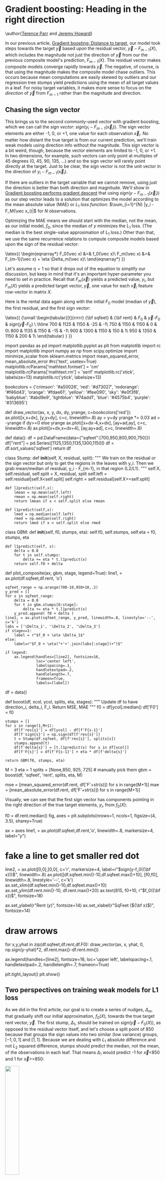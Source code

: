 # Gradient boosting: Heading in the right direction

\author{[Terence Parr](http://parrt.cs.usfca.edu) and [Jeremy Howard](http://www.fast.ai/about/#jeremy)}

In our previous article, <a href="L2-loss.html">Gradient boosting: Distance to target</a>, our model took steps towards the target $\vec y$ based upon the residual vector, $\vec y-F_{m-1}(X)$, which includes the magnitude not just the direction of $\vec y$ from our the previous composite model's prediction, $F_{m-1}(X)$. The residual vector makes composite models converge rapidly towards $\vec y$.  The negative, of course, is that using the magnitude makes the composite model chase outliers.   This occurs because mean computations are easily skewed by outliers and our regression tree stumps yield predictions using the mean of all target values in a leaf.  For noisy target variables, it makes more sense to focus on the *direction* of $\vec y$ from $F_{m-1}$ rather than the magnitude and direction. 

## Chasing the sign vector

This brings us to the second commonly-used vector with gradient boosting, which we can call the *sign vector*: $sign(y_i-F_{m-1}(\vec x_i))$. The sign vector elements are either -1, 0, or +1, one value for each observation $\vec x_i$.   No matter how distant the true target is from our current prediction, we'll train weak models using direction info without the magnitude.  This sign vector is a bit weird, though, because the vector elements are limited to -1, 0, or +1.  In two dimensions, for example, such vectors can only point at multiples of 45 degrees (0, 45, 90, 135, ...) and so the sign vector will rarely point directly at the target. Just to be clear, the sign vector is not the unit vector in the direction of $y_i-F_{m-1}(\vec x_i)$.

If there are outliers in the target variable that we cannot remove, using just the direction is better than both direction and magnitude. We'll show in <a href="descent.html">Gradient boosting performs gradient descent</a> that using $sign(y-F_{m-1}(\vec x_i))$ as our step vector leads to a solution that optimizes the model according to the mean absolute value (MAE) or $L_1$  *loss function*: $\sum_{i=1}^{N} |y_i - F_M(\vec x_i)|$ for $N$ observations. 

Optimizing the MAE means we should start with the median, not the mean, as our initial model, $f_0$, since the median of $y$ minimizes the $L_1$ loss. (The median is the best single-value approximation of $L_1$ loss.)  Other than that, we use the same recurrence relations to compute composite models based upon the sign of the residual vector:

\latex{{
\begin{eqnarray*}
F_0(\vec x) &=& f_0(\vec x)\\
F_m(\vec x) &=& F_{m-1}(\vec x) + \eta \Delta_m(\vec x)\\
\end{eqnarray*}
}}

Let's assume $\eta = 1$ so that it drops out of the equation to simplify our discussion, but keep in mind that it's an important hyper-parameter you need to set in practice.  Recall that $F_m(\vec x)$ yields a predicted value, $y_i$, but $F_m(X)$ yields a predicted target vector, $\vec y$, one value for each $\vec x_i$ feature row-vector in matrix $X$. 

Here is the rental data again along with the initial $F_0$ model (median of $\vec y$), the first residual, and the first sign vector:

\latex{{
{\small
\begin{tabular}[t]{rrrrr}
{\bf sqfeet} & {\bf rent} & $F_0$ & $\vec y$-$F_0$ & $sign(\vec y$-$F_0)$ \\
\hline
700 & 1125 & 1150 & -25 & -1\\
750 & 1150 & 1150 & 0 & 0\\
800 & 1135 & 1150 & -15 & -1\\
900 & 1300 & 1150 & 150 & 1\\
950 & 1350 & 1150 & 200 & 1\\
\end{tabular}
}
}}


<pyeval label="examples" hide=true>
import pandas as pd
import matplotlib.pyplot as plt
from matplotlib import rc
import matplotlib
import numpy as np
from scipy.optimize import minimize_scalar
from sklearn.metrics import mean_squared_error, mean_absolute_error
#rc('text', usetex=True)
matplotlib.rcParams['mathtext.fontset'] = 'cm'
matplotlib.rcParams['mathtext.rm'] = 'serif'
matplotlib.rc('xtick', labelsize=13) 
matplotlib.rc('ytick', labelsize=13) 

bookcolors = {'crimson': '#a50026', 'red': '#d73027', 'redorange': '#f46d43',
              'orange': '#fdae61', 'yellow': '#fee090', 'sky': '#e0f3f8', 
              'babyblue': '#abd9e9', 'lightblue': '#74add1', 'blue': '#4575b4',
              'purple': '#313695'}

def draw_vector(ax, x, y, dx, dy, yrange, c=bookcolors['red']):
    ax.plot([x,x+dx], [y,y+dy], c=c, linewidth=.8)
    ay = y+dy
    yrange *= 0.03
    ad = -yrange if dy>=0 else yrange
    ax.plot([x+dx-4,x+dx], [ay+ad,ay], c=c, linewidth=.8)
    ax.plot([x+dx,x+dx+4], [ay,ay+ad], c=c, linewidth=.8)
    
def data():
    df = pd.DataFrame(data={"sqfeet":[700,950,800,900,750]})
    df["rent"] = pd.Series([1125,1350,1135,1300,1150])
    df = df.sort_values('sqfeet')
    return df

class Stump:
    def __init__(self, X, residual, split):
        """
        We train on the residual or the sign vector but only to get
        the regions in the leaves with y_i. Then we grab mean/median
        of residual, y_i - F_{m-1}, in that region (L2/L1).
        """
        self.X, self.residual, self.split = X, residual, split
        self.left = self.residual[self.X<self.split]
        self.right = self.residual[self.X>=self.split]
        
    def l2predict(self,x):
        lmean = np.mean(self.left)
        rmean = np.mean(self.right)
        return lmean if x < self.split else rmean
        
    def l1predict(self,x):
        lmed = np.median(self.left)
        rmed = np.median(self.right)
        return lmed if x < self.split else rmed
    
class GBM:
    def __init__(self, f0, stumps, eta):
        self.f0, self.stumps, self.eta = f0, stumps, eta
        
    def l1predict(self, x):
        delta = 0.0
        for t in self.stumps:
            delta += eta * t.l1predict(x)
        return self.f0 + delta

def plot_composite(ax, gbm, stage, legend=True):
    line1, = ax.plot(df.sqfeet,df.rent, 'o')

    sqfeet_range = np.arange(700-10,950+10,.2)
    y_pred = []
    for x in sqfeet_range:
        delta = 0.0
        for t in gbm.stumps[0:stage]:
            delta += eta * t.l1predict(x)
        y_pred.append( f0 + delta )
    line2, = ax.plot(sqfeet_range, y_pred, linewidth=.8, linestyle='--', c='k')
    labs = ['\Delta_1', '\Delta_2', '\Delta_3']
    if stage==1:
        label = r"$f_0 + \eta \Delta_1$"
    else:
        label=r"$f_0 + \eta("+'+'.join(labs[:stage])+")$"

    if legend:
        ax.legend(handles=[line2], fontsize=16,
                  loc='center left', 
                  labelspacing=.1,
                  handletextpad=.2,
                  handlelength=.7,
                  frameon=True,
                  labels=[label])
				  		
df = data()

def boost(df, xcol, ycol, splits, eta, stages):
    """
    Update df to have direction_i, delta_i, F_i.
    Return MSE, MAE
    """
    f0 = df[ycol].median()
    df['F0'] = f0

    stumps = []
    for s in range(1,M+1):
        df[f'res{s}'] = df[ycol] - df[f'F{s-1}']
        df[f'sign{s}'] = np.sign(df[f'res{s}'])
        t = Stump(df.sqfeet, df[f'res{s}'], splits[s])
        stumps.append(t)
        df[f'delta{s}'] = [t.l1predict(x) for x in df[xcol]]
        df[f'F{s}'] = df[f'F{s-1}'] + eta * df[f'delta{s}']

    return GBM(f0, stumps, eta)

M = 3
eta = 1
splits = [None,850, 925, 725] # manually pick them
gbm = boost(df, 'sqfeet', 'rent', splits, eta, M)

mse = [mean_squared_error(df.rent, df['F'+str(s)]) for s in range(M+1)]
mae = [mean_absolute_error(df.rent, df['F'+str(s)]) for s in range(M+1)]
</pyeval>

Visually, we can see that the first sign vector has components pointing in the right direction of the true target elements, $y_i$, from $f_0(X)$:
 
<pyfig label=examples hide=true width="32%">
f0 = df.rent.median()
fig, axes = plt.subplots(nrows=1, ncols=1, figsize=(4, 3.5), sharey=True)

ax = axes
line1, = ax.plot(df.sqfeet,df.rent,'o', linewidth=.8, markersize=4, label="$y$")
# fake a line to get smaller red dot
line2, = ax.plot([0,0],[0,0], c='r', markersize=4, label=r"$sign(y-f_0({\bf x}))$", linewidth=.8)
ax.plot([df.sqfeet.min()-10,df.sqfeet.max()+10], [f0,f0],
         linewidth=.8, linestyle='--', c='k')
ax.set_xlim(df.sqfeet.min()-10,df.sqfeet.max()+10)
ax.set_ylim(df.rent.min()-10, df.rent.max()+20)
ax.text(815, f0+10, r"$f_0({\bf x})$", fontsize=18)

ax.set_ylabel(r"Rent ($y$)", fontsize=14)
ax.set_xlabel(r"SqFeet (${\bf x}$)", fontsize=14)

# draw arrows
for x,y,yhat in zip(df.sqfeet,df.rent,df.F0):
    draw_vector(ax, x, yhat, 0, np.sign(y-yhat)*2, df.rent.max()-df.rent.min())
    
ax.legend(handles=[line2], fontsize=16,
          loc='upper left', 
          labelspacing=.1,
          handletextpad=.2,
          handlelength=.7,
          frameon=True)

plt.tight_layout()
plt.show()
</pyfig>

## Two perspectives on training weak models for L1 loss

As we did in the first article, our goal is to create a series of nudges, $\Delta_m$, that gradually shift our initial approximation, $f_0(X)$, towards the true target rent vector, $\vec y$. The first stump, $\Delta_1$, should be trained on $sign(\vec y - F_0(X))$, as opposed to the residual vector itself, and let's choose a split point of 850 because that groups the sign values into two similar (low variance) groups, $[-1, 0, 1]$ and $[1,1]$. Because we are dealing with $L_1$ absolute difference and not $L_2$ squared difference, stumps should predict the median, not the mean, of the observations in each leaf. That means $\Delta_1$ would predict -1 for $\vec x$\<850 and 1 for $\vec x$>=850:
	
<img src="images/stubs-mae-delta1.svg" width="30%">  

Without the distance to the target as part of our $\Delta_m$ nudges, however, the composite model $F_m(X)$ would step towards rent target vector $\vec y$ very slowly, one dollar at a time per observation. We need to weight the $\Delta_m$ predictions so that the algorithm takes bigger steps. Unfortunately, we can't use a single weight per stage, like $w_m \Delta_m(\vec x)$, because it might force the composite model predictions to oscillate around but never reach an accurate prediction. A global weight per stage is just too coarse to allow tight convergence to $\vec y$ for all $\hat y_i$ simultaneously. For example, if we set $w_1=100$ to get the fourth and fifth data points from 1150 to 1250 in one step, that would also push the other points very far below their true targets:

<pyfig label=examples hide=true width="32%">
f0 = df.rent.median()
fig, axes = plt.subplots(nrows=1, ncols=1, figsize=(4, 3.5), sharey=True)


ax = axes
line1, = ax.plot(df.sqfeet,df.rent,'o', linewidth=.8, markersize=4, label="$y$")
# fake a line to get smaller red dot
line2, = ax.plot([0,0],[0,0], c='r', markersize=4, label=r"$100 \Delta_1({\bf x})$", linewidth=.8)
ax.plot([df.sqfeet.min()-10,df.sqfeet.max()+10], [f0,f0],
         linewidth=.8, linestyle='--', c='k')
ax.set_xlim(df.sqfeet.min()-10,df.sqfeet.max()+10)
ax.set_ylim(df.rent.min()-100, df.rent.max()+20)
ax.text(815, f0+10, r"$f_0({\bf x})$", fontsize=18)

ax.arrow(830,1050, -20, 0, linewidth=.8, head_width=6, head_length=4)
ax.text(834, 1050-8, "Oops!", fontsize=14)

ax.arrow(870,1250, 20, 0, linewidth=.8, head_width=6, head_length=4)
ax.text(820, 1250-8, "Yay!", fontsize=14)

ax.set_ylabel(r"Rent ($y$)", fontsize=14)
ax.set_xlabel(r"SqFeet (${\bf x}$)", fontsize=14)

# draw arrows
for x,y,yhat in zip(df.sqfeet,df.rent,df.F0):
    draw_vector(ax, x, yhat, 0, (np.sign(y-yhat) if y-yhat>0 else -1)*100, df.rent.max()-df.rent.min())
    
ax.legend(handles=[line2], fontsize=16,
          loc='upper left', 
          labelspacing=.1,
          handletextpad=.2,
          handlelength=.7,
          frameon=True)

plt.tight_layout()
plt.show()
</pyfig>

When training weak models on the residual vector, in the first article, each regression tree leaf predicted the average residual for observations in that leaf. Such a prediction tries to place the next $F_m$ output in the middle of the $y_i$ of those observations.  That gives us a hint that we should use a weight per leaf to scale the predictions trained on the sign vector, but how do we compute those weights? 

The graph of rent versus sqfeet clearly shows that we need a small weight for the left stump leaf and a much larger weight for the right stump leaf. The goal should be to have the next $F_1$ model step into the middle of the $y$ rent values in each group (leaf) of observations, which means jumping to the median $y$ in each group. Again, we use the median not the mean because our overall model is trying to minimize the $L_1$ loss. The weight we need for each leaf is the magnitude of the difference between $f_0$ and the median $y$ for each leaf group. This value is the median of the $abs(y_i - f_0(\vec x_i))$ residuals restricted to observations $i$ in the leaf. The sign vector already has the direction, which is why we use the absolute value of the median (our weights in this case are always positive). 

Equivalently, we can think of this process as having each stump leaf predict the median residual of the observations in that leaf (in which case we don't need the absolute value). Without alteration, the stump leaves would predict the average residual as usual, not the median. This fact makes the MSE and MAE approaches seem nearly identical. That's a bit weird and an incredibly subtle point, so let's emphasize it in a callout:

<aside title="The difference between MSE and MAE GBM trees">

GBMs that optimize  MSE ($L_2$ loss) and MAE ($L_1$ loss) both train regression trees, $\Delta_m$, on direction vectors.  The first difference between the approaches is that MSE trains trees on residual vectors and MAE trains trees on sign vectors. The goal of training the tree is to group similar observations into leaf nodes in both cases.  Because they are training on different vectors (residuals versus signs), the trees will group the observations in the training data differently. The actual training of the weak model trees always computes split points by trying to minimize the squared difference of target values within the two groups, even in the MAE case.  The second difference is that an MSE tree leaf predicts the average of the residuals, $y_i - F_{m-1}(\vec x_i)$, values for all $i$ observations in that leaf whereas an MAE tree leaf predicts the median of the residual. Both are predicting residuals. Weird, right?

Just to drive this home, MSE trains on residual vectors and the leaves predict the average residual. MAE trains on sign vectors, but the leaves predict residuals like MSE, albeit the median, not the average residual. It's weird because models don't typically train on one space (sign values) and predict values in a different space (residuals). It's perhaps easier to think of MAE as training on sign vectors and predicting sign values (-1, 0, +1) but then weighting that prediction by the absolute value of the median of the residuals.

</aside>

Let's figure out the weights for the leaves of $F_1$'s stump. The residual vector $\vec y - F_0$ has values -25, 0, -15 for the left leaf, which has a median of 15, so that is the weight for the left leaf. The right leaf has residuals 150 and 200, so the weight of the right leaf is 175.  The dashed line in the following graph shows composite model $F_1$.

<pyfig label=examples hide=true width="40%">
fig, ax = plt.subplots(nrows=1, ncols=1, figsize=(5,3.8))

plot_composite(ax, gbm, 1, legend=False)

ax.plot([df.sqfeet.min()-10,df.sqfeet.max()+10], [f0,f0],
         linewidth=.8, linestyle=':', c='k')

for x,d0,delta in zip(df.sqfeet,df[f'F0'],df[f'F1']):
    draw_vector(ax, x, d0, 0, delta-d0, df.rent.max()-df.rent.min())

ax.text(700-10, 1340, r"$F_0 = f_0 + \Delta_1({\bf x}; {\bf w}_1)$", fontsize=18)
ax.text(700-10, 1315, r"${\bf w}_1 = [15, 175]$", fontsize=16)
ax.text(900, f0-20, r"$f_0({\bf x})$", fontsize=18)

ax.set_ylabel(r"Rent ($y$)", fontsize=14)
ax.set_xlabel(r"SqFeet (${\bf x}$)", fontsize=14)

plt.tight_layout()

plt.show()
</pyfig>

This graph uses notation that assumes an interpretation of weighted stump leaves that predict sign values, $\Delta_m(\vec x; \vec w_m)$.  We can drop the extra $\vec w_m$ notation for the remainder of this discussion if we interpret the $\Delta_m$ models as training on sign vectors but yielding the median of the observations in each leaf.

Here are the intermediate results of residuals and weak learners for the $M=3$ case (with learning rate $\eta=1$):

<!--
<pyeval label="examples" hide=true>
#print(df)
# manually print table in python
# for small phone, make 2 tables
o = ""
for i in range(len(df)):
    o += " & ".join([f"{v:.2f}" for v in df.iloc[i,:][['sqfeet','rent','F0','dir1']]]) + "\\" + "\n"

for i in range(len(df)):
    o += " & ".join([f"{v:.2f}" for v in df.iloc[i,4:15]]) + r"\\"+ "\n"

o = o.replace(".00", "")
print(o)
</pyeval>
-->

\latex{{
{\small
\setlength{\tabcolsep}{0.5em}
\begin{tabular}[t]{rrrrrrrrrrr}
&&& $sign$ &&&& $sign$\vspace{-1mm}\\  
$\Delta_1$ & $F_1$ & $\vec y$-$F_1$ & $\vec y$-$F_1$ & $\Delta_2$ & $F_2$ & $\vec y$-$F_2$ & $\vec y$-$F_2$ & $\Delta_3$ & $F_3$\\
\hline
-15 & 1135 & -10 & -1 & -5 & 1130 & -5 & -1 & -5 & 1125\\
-15 & 1135 & 15 & 1 & -5 & 1130 & 20 & 1 & 2.50 & 1132.50\\
-15 & 1135 & 0 & 0 & -5 & 1130 & 5 & 1 & 2.50 & 1132.50\\
175 & 1325 & -25 & -1 & -5 & 1320 & -20 & -1 & 2.50 & 1322.50\\
175 & 1325 & 25 & 1 & 25 & 1350 & 0 & 0 & 2.50 & 1352.50\\
\end{tabular}
}
}}

We have manually chosen split points of 850, 925, 725 for the $\Delta_m$ models. Here are the resulting stumps:

<img src="images/stubs-mae.svg" width="90%">

Despite the imprecision of the weak models, the weighted $\Delta_m$ predictions nudge $\hat{\vec y}$ closer and closer to the true $\vec y$. The following figure illustrates the three predicted $\Delta_m$ vectors (in red) versus the true $\vec y$ target (blue dots).

<pyfig label=examples hide=true width="90%">
fig, axes = plt.subplots(nrows=1, ncols=3, figsize=(11, 4), sharey=True)

def draw_stage_residual(ax, df, stage):
    for x,d0,delta in zip(df.sqfeet,df[f'F{stage-1}'],df[f'F{stage}']):
        draw_vector(ax, x, d0, 0, delta-d0, df.rent.max()-df.rent.min())

# PLOT 1

ax = axes[0]
f0 = df.rent.median()
line1, = ax.plot(df.sqfeet,df.rent,'o', linewidth=.8, markersize=4, label="$y$")
draw_stage_residual(ax, df, stage=1)
# fake a line to get smaller red dot
line2, = ax.plot(700,1000,linewidth=.8, c='r', markersize=4)
ax.plot([df.sqfeet.min()-10,df.sqfeet.max()+10], [f0,f0],
         linewidth=.8, linestyle='--', c='k')
ax.text(815, f0+10, r"$f_0({\bf x})$", fontsize=18)
ax.set_xlim(df.sqfeet.min()-10,df.sqfeet.max()+10)
ax.set_ylim(df.rent.min()-10, df.rent.max()+10)
ax.set_xlabel(r"SqFeet", fontsize=14)
ax.set_ylabel(r"Rent", fontsize=14)
ax.legend(handles=[line2], fontsize=15,
          loc='upper left', 
          labelspacing=.1,
          handletextpad=.2,
          handlelength=.7,
          frameon=True,
          labels=["$\Delta_1({\\bf x})$"])

# PLOT 2

ax = axes[1]
line1, = ax.plot(df.sqfeet,df.rent,'o', linewidth=.8, markersize=4, label="$y$")
draw_stage_residual(ax, df, stage=2)
# fake a line to get smaller red dot
line2, = ax.plot(700,1000,linewidth=.8, c='r', markersize=4)
ax.plot([df.sqfeet.min()-10,df.sqfeet.max()+10], [f0,f0],
         linewidth=.8, linestyle='--', c='k')
ax.text(815, f0+10, r"$f_0({\bf x})$", fontsize=18)
ax.set_xlim(df.sqfeet.min()-10,df.sqfeet.max()+10)
ax.set_ylim(df.rent.min()-10, df.rent.max()+10)
ax.set_xlabel(r"SqFeet", fontsize=14)
ax.legend(handles=[line2], fontsize=15,
          loc='upper left', 
          labelspacing=.1,
          handletextpad=.2,
          handlelength=.7,
          frameon=True,
          labels=["$\Delta_2({\\bf x})$"])

# PLOT 3

ax = axes[2]
line1, = ax.plot(df.sqfeet,df.rent,'o', linewidth=.8, markersize=4, label="$y$")
draw_stage_residual(ax, df, stage=3)
# fake a line to get smaller red dot
line2, = ax.plot(700,1000,linewidth=.8, c='r', markersize=4)
ax.plot([df.sqfeet.min()-10,df.sqfeet.max()+10], [f0,f0],
         linewidth=.8, linestyle='--', c='k')
ax.text(815, f0+10, r"$f_0({\bf x})$", fontsize=18)
ax.set_xlim(df.sqfeet.min()-10,df.sqfeet.max()+10)
ax.set_ylim(df.rent.min()-10, df.rent.max()+10)
ax.set_xlabel(r"SqFeet", fontsize=14)
ax.legend(handles=[line2], fontsize=15,
          loc='upper left', 
          labelspacing=.1,
          handletextpad=.2,
          handlelength=.7,
          frameon=True,
          labels=["$\Delta_3({\\bf x})$"])

plt.tight_layout()
plt.show()
</pyfig>

As the weak model predictions get better, the algorithm takes smaller steps to zero in on the best prediction.

It's also helpful to look at a sequence of diagrams showing the composite model predictions as we add weak models:

<!-- composite model -->

<pyfig label=examples hide=true width="90%">
df = data()
gbm = boost(df, 'sqfeet', 'rent', splits, eta, M)
  
fig, axes = plt.subplots(nrows=1, ncols=3, figsize=(11.1, 3.5))

plot_composite(axes[0], gbm, 1)
plot_composite(axes[1], gbm, 2)
plot_composite(axes[2], gbm, 3)

plt.tight_layout()
plt.show()
</pyfig>

How accurate is $F_M(\vec x)$? As in the previous article, we can use a loss function $L(\vec y,\hat{\vec y})$, that computes the cost of predicting $\hat{\vec y}$ instead of $\vec y$.  Because we are worried about outliers in this article, it's appropriate to use the mean absolute error (MAE) as our loss function:

\[
L(\vec y,F_M(X)) = \frac{1}{N} \sum_{i=1}^{N} |y_i - F_M(\vec x_i)|
\]

(Using vector operations, that summation is the $L_1$ norm: $||\vec y-F_M(X)||_1$).

## GBM algorithm to minimize L1 loss

\latex{{
\setlength{\algomargin}{3pt}
\SetAlCapSkip{-10pt}
\begin{algorithm}[H]
\LinesNumbered
\SetAlgorithmName{Algorithm}{List of Algorithms}
\SetAlgoSkip{}
\SetInd{.5em}{.5em}
\TitleOfAlgo{{\em l1boost}($X$,$\vec y$,$M$,$\eta$) {\bf returns} model $F_M$}
Let $F_0(X) = median(\vec y)$\\
\For{$m$ = 1 \KwTo $M$}{
	Let $\delta_m = \vec y - F_{m-1}(X)$ be the residual vector\\
	Let ${\bf sign}_m = sign(\delta_m)$ be the sign vector\\
	Train regression tree $\Delta_m$ on ${\bf sign}_m$, minimizing squared error\\
	\ForEach{leaf $l \in \Delta_m$}{
		Alter $l$ to predict median (not mean) of $y_i - F_{m-1}(x_i)$ for obs. $i$ in $l$\\
	}
	$F_m(X) = F_{m-1}(X) + \eta \Delta_m(X)$\\
}
\Return{$F_M$}\\
\end{algorithm}
}}

Ok, so now we've looked at two similar GBM construction approaches, one that trains weak models on residual vectors and the other that trains weak models on sign vectors. The former predicts the average residual value for observations in the leaf associated with an unknown $\vec x$ whereas the latter predicts the median residual value. The effect of these differences is that the former optimizes the mean squared error and the latter optimizes the mean absolute error over the training set. Why this is true is the focus of the next article and final article, [Gradient boosting performs gradient descent](descent.html).
